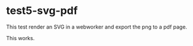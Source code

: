 # test5-svg-pdf

This test render an SVG in a webworker and export the png to a pdf page.

This works.